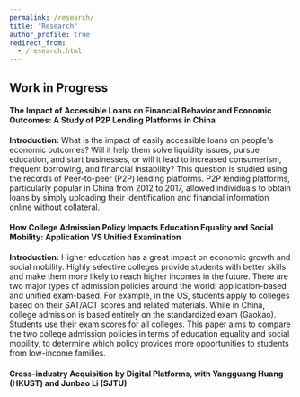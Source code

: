 ```yaml
---
permalink: /research/
title: "Research"
author_profile: true
redirect_from: 
  - /research.html
---
```


## Work in Progress
#### The Impact of Accessible Loans on Financial Behavior and Economic Outcomes: A Study of P2P Lending Platforms in China

**Introduction:** What is the impact of easily accessible loans on people's economic outcomes? Will it help them solve liquidity issues, pursue education, and start businesses, or will it lead to increased consumerism, frequent borrowing, and financial instability? This question is studied using the records of Peer-to-peer (P2P) lending platforms. P2P lending platforms, particularly popular in China from 2012 to 2017, allowed individuals to obtain loans by simply uploading their identification and financial information online without collateral.


#### How College Admission Policy Impacts Education Equality and Social Mobility: Application VS Unified Examination

**Introduction:** Higher education has a great impact on economic growth and social mobility. Highly selective colleges provide students with better skills and make them more likely to reach higher incomes in the future. There are two major types of admission policies around the world: application-based and unified exam-based. For example, in the US, students apply to colleges based on their SAT/ACT scores and related materials. While in China, college admission is based entirely on the standardized exam (Gaokao). Students use their exam scores for all colleges. This paper aims to compare the two college admission policies in terms of education equality and social mobility, to determine which policy provides more opportunities to students from low-income families.

#### Cross-industry Acquisition by Digital Platforms, with Yangguang Huang (HKUST) and Junbao Li (SJTU)
